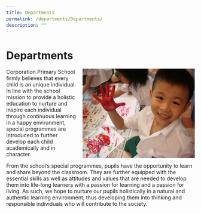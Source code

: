 ```yaml
---
title: Departments
permalink: /departments/Departments/
description: ""
---
```


Departments
===========


<img src="/images/Programmes.png" style="width:300px;height:240px;margin-left:15px;" align = "right">


Corporation Primary School firmly believes that every child is an unique individual. In line with the school mission to provide a holistic education to nurture and inspire each individual through continuous learning in a happy environment, special programmes are introduced to further develop each child academically and in character.

  

From the school’s special programmes, pupils have the opportunity to learn and share beyond the classroom. They are further equipped with the essential skills as well as attitudes and values that are needed to develop them into life-long learners with a passion for learning and a passion for living. As such, we hope to nurture our pupils holistically in a natural and authentic learning environment, thus developing them into thinking and responsible individuals who will contribute to the society.
